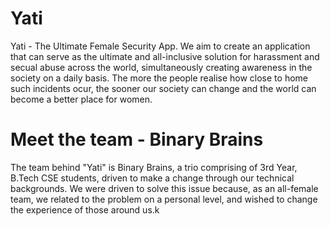 # Yati

Yati - The Ultimate Female Security App. We aim to create an application that can serve as the ultimate and all-inclusive solution for harassment and secual abuse across the world, simultaneously creating awareness in the society on a daily basis. The more the people realise how close to home such incidents ocur, the sooner our society can change and the world can become a better place for women.

# Meet the team - Binary Brains

The team behind "Yati" is Binary Brains, a trio comprising of 3rd Year, B.Tech CSE students, driven to make a change through our technical backgrounds. We were driven to solve this issue because, as an all-female team, we related to the problem on a personal level, and wished to change the experience of those around us.k
